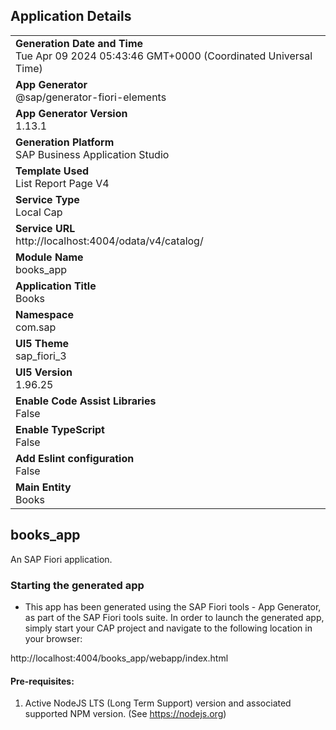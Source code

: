 ## Application Details
|               |
| ------------- |
|**Generation Date and Time**<br>Tue Apr 09 2024 05:43:46 GMT+0000 (Coordinated Universal Time)|
|**App Generator**<br>@sap/generator-fiori-elements|
|**App Generator Version**<br>1.13.1|
|**Generation Platform**<br>SAP Business Application Studio|
|**Template Used**<br>List Report Page V4|
|**Service Type**<br>Local Cap|
|**Service URL**<br>http://localhost:4004/odata/v4/catalog/
|**Module Name**<br>books_app|
|**Application Title**<br>Books|
|**Namespace**<br>com.sap|
|**UI5 Theme**<br>sap_fiori_3|
|**UI5 Version**<br>1.96.25|
|**Enable Code Assist Libraries**<br>False|
|**Enable TypeScript**<br>False|
|**Add Eslint configuration**<br>False|
|**Main Entity**<br>Books|

## books_app

An SAP Fiori application.

### Starting the generated app

-   This app has been generated using the SAP Fiori tools - App Generator, as part of the SAP Fiori tools suite.  In order to launch the generated app, simply start your CAP project and navigate to the following location in your browser:

http://localhost:4004/books_app/webapp/index.html

#### Pre-requisites:

1. Active NodeJS LTS (Long Term Support) version and associated supported NPM version.  (See https://nodejs.org)


